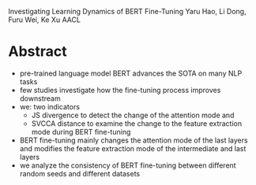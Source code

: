Investigating Learning Dynamics of BERT Fine-Tuning
Yaru Hao, Li Dong, Furu Wei, Ke Xu
AACL

# Abstract

* pre-trained language model BERT advances the SOTA on many NLP tasks
* few studies investigate how the fine-tuning process improves downstream
* we: two indicators
  * JS divergence to detect the change of the attention mode and
  * SVCCA distance to examine the change to the feature extraction mode
    during BERT fine-tuning
* BERT fine-tuning
  mainly changes the attention mode of the last layers and
  modifies the feature extraction mode of the intermediate and last layers
* we analyze the consistency of BERT fine-tuning
  between different random seeds and different datasets
